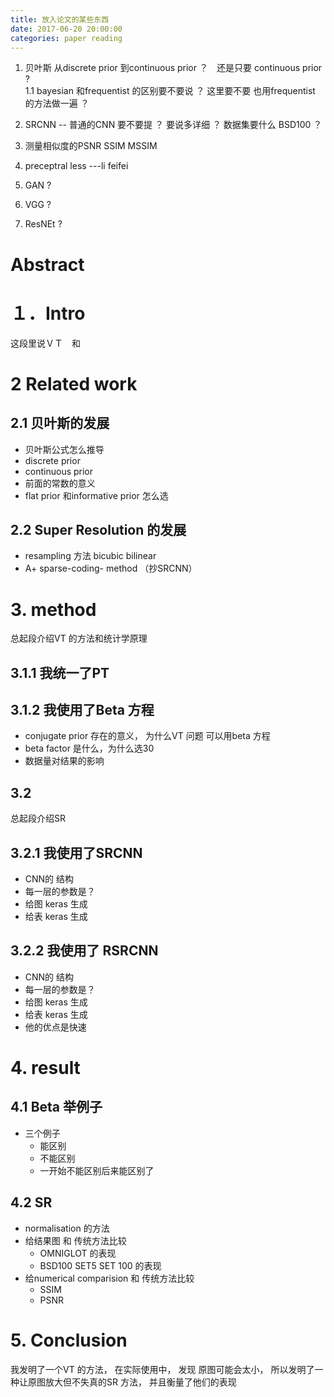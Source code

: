 ```yaml
---
title: 放入论文的某些东西
date: 2017-06-20 20:00:00
categories: paper reading
---
```



1. 贝叶斯  从discrete prior 到continuous prior ？　还是只要 continuous prior ?   
1.1 bayesian 和frequentist 的区别要不要说 ？ 这里要不要 也用frequentist 的方法做一遍 ？


2. SRCNN  -- 普通的CNN 要不要提 ？ 要说多详细 ？  数据集要什么 BSD100 ？

3. 测量相似度的PSNR  SSIM MSSIM

4. preceptral less ---li feifei  

5. GAN ?

6. VGG ?

7. ResNEt ?


# Abstract
# １．Intro
这段里说ＶＴ　和　
# 2 Related work
## 2.1 贝叶斯的发展
- 贝叶斯公式怎么推导
- discrete prior
- continuous prior
- 前面的常数的意义
- flat prior 和informative prior 怎么选
## 2.2 Super Resolution 的发展
- resampling 方法 bicubic bilinear  
- A+ sparse-coding- method （抄SRCNN）

# 3. method
总起段介绍VT 的方法和统计学原理

## 3.1.1 我统一了PT

## 3.1.2 我使用了Beta 方程
- conjugate prior 存在的意义， 为什么VT 问题 可以用beta 方程  
- beta factor 是什么，为什么选30
- 数据量对结果的影响

## 3.2
总起段介绍SR
## 3.2.1 我使用了SRCNN
- CNN的 结构
- 每一层的参数是？
- 给图 keras 生成
- 给表 keras 生成

## 3.2.2 我使用了 RSRCNN  
- CNN的 结构
- 每一层的参数是？
- 给图 keras 生成
- 给表 keras 生成
- 他的优点是快速

# 4. result
## 4.1 Beta 举例子
- 三个例子
  - 能区别
  - 不能区别
  - 一开始不能区别后来能区别了

## 4.2 SR
- normalisation 的方法
- 给结果图 和 传统方法比较
  - OMNIGLOT 的表现
  - BSD100 SET5 SET 100 的表现
- 给numerical comparision 和 传统方法比较
  - SSIM
  - PSNR


# 5. Conclusion
我发明了一个VT 的方法， 在实际使用中， 发现 原图可能会太小， 所以发明了一种让原图放大但不失真的SR 方法， 并且衡量了他们的表现
